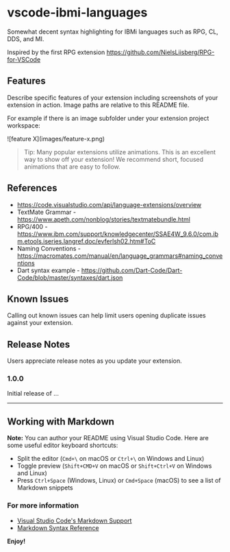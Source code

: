 # vscode-ibmi-languages

Somewhat decent syntax highlighting for IBMi languages such as RPG, CL, DDS, and MI.

Inspired by the first RPG extension https://github.com/NielsLiisberg/RPG-for-VSCode


## Features
Describe specific features of your extension including screenshots of your extension in action. Image paths are relative to this README file.

For example if there is an image subfolder under your extension project workspace:

\!\[feature X\]\(images/feature-x.png\)

> Tip: Many popular extensions utilize animations. This is an excellent way to show off your extension! We recommend short, focused animations that are easy to follow.


## References
* https://code.visualstudio.com/api/language-extensions/overview
* TextMate Grammar - https://www.apeth.com/nonblog/stories/textmatebundle.html
* RPG/400 - https://www.ibm.com/support/knowledgecenter/SSAE4W_9.6.0/com.ibm.etools.iseries.langref.doc/evferlsh02.htm#ToC
* Naming Conventions - https://macromates.com/manual/en/language_grammars#naming_conventions
* Dart syntax example - https://github.com/Dart-Code/Dart-Code/blob/master/syntaxes/dart.json


## Known Issues

Calling out known issues can help limit users opening duplicate issues against your extension.

## Release Notes

Users appreciate release notes as you update your extension.

### 1.0.0

Initial release of ...

-----------------------------------------------------------------------------------------------------------

## Working with Markdown

**Note:** You can author your README using Visual Studio Code.  Here are some useful editor keyboard shortcuts:

* Split the editor (`Cmd+\` on macOS or `Ctrl+\` on Windows and Linux)
* Toggle preview (`Shift+CMD+V` on macOS or `Shift+Ctrl+V` on Windows and Linux)
* Press `Ctrl+Space` (Windows, Linux) or `Cmd+Space` (macOS) to see a list of Markdown snippets

### For more information

* [Visual Studio Code's Markdown Support](http://code.visualstudio.com/docs/languages/markdown)
* [Markdown Syntax Reference](https://help.github.com/articles/markdown-basics/)

**Enjoy!**
